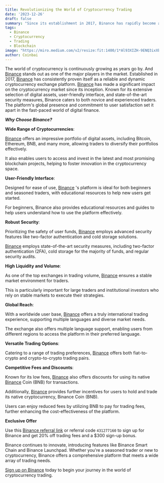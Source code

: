 ```yaml
---
title: Revolutionizing the World of Cryptocurrency Trading
date: '2023-12-26'
draft: false
summary: "Since its establishment in 2017, Binance has rapidly become a leading name in the cryptocurrency exchange world. Offering a wide range of cryptocurrencies, robust security, and innovative features, it's no wonder Binance is often hailed as the best in the field."
tags:
  - Binance
  - Cryptocurrency
  - Trading
  - Blockchain
image: "https://miro.medium.com/v2/resize:fit:1400/1*Al93XIZH-9ENQ3ixXbOmKw.jpeg"
author: Coinbai
---
```


The world of cryptocurrency is continuously growing as years go by. And [Binance](https://accounts.binance.com/register?ref=431277160)  stands out as one of the major players in the market.
Established in 2017, [Binance](https://accounts.binance.com/register?ref=431277160)  has consistently proven itself as a reliable and dynamic cryptocurrency exchange platform.
[Binance](https://accounts.binance.com/register?ref=431277160)  has made a significant impact on the cryptocurrency market since its inception. Known for its extensive selection of digital assets, user-friendly interface, and state-of-the-art security measures, Binance caters to both novice and experienced traders. The platform's global presence and commitment to user satisfaction set it apart in the fast-paced world of digital finance.

***Why Choose Binance?***

**Wide Range of Cryptocurrencies**: 

[Binance](https://accounts.binance.com/register?ref=431277160)  offers an impressive portfolio of digital assets, including Bitcoin, Ethereum, BNB, and many more, allowing traders to diversify their portfolios effectively.

It also enables users to access and invest in the latest and most promising blockchain projects, helping to foster innovation in the cryptocurrency space.

**User-Friendly Interface**: 

Designed for ease of use, [Binance](https://accounts.binance.com/register?ref=431277160) 's platform is ideal for both beginners and seasoned traders, with educational resources to help new users get started.

For beginners, Binance also provides educational resources and guides to help users understand how to use the platform effectively. 

**Robust Security**:

 Prioritizing the safety of user funds, [Binance](https://accounts.binance.com/register?ref=431277160)  employs advanced security features like two-factor authentication and cold storage solutions.

[Binance](https://accounts.binance.com/register?ref=431277160)  employs state-of-the-art security measures, including two-factor authentication (2FA), cold storage for the majority of funds, and regular security audits.

**High Liquidity and Volume**:

As one of the top exchanges in trading volume, [Binance](https://accounts.binance.com/register?ref=431277160)  ensures a stable market environment for traders.

This is particularly important for large traders and institutional investors who rely on stable markets to execute their strategies.

**Global Reach**: 

With a worldwide user base, [Binance](https://accounts.binance.com/register?ref=431277160)  offers a truly international trading experience, supporting multiple languages and diverse market needs.

The exchange also offers multiple language support, enabling users from different regions to access the platform in their preferred language.

**Versatile Trading Options**:

Catering to a range of trading preferences, [Binance](https://accounts.binance.com/register?ref=431277160)  offers both fiat-to-crypto and crypto-to-crypto trading pairs.

**Competitive Fees and Discounts**: 

Known for its low fees, [Binance](https://accounts.binance.com/register?ref=431277160)  also offers discounts for using its native [Binance](https://accounts.binance.com/register?ref=431277160)  Coin (BNB) for transactions.

Additionally, [Binance](https://accounts.binance.com/register?ref=431277160)  provides further incentives for users to hold and trade its native cryptocurrency, Binance  Coin (BNB).

Users can enjoy reduced fees by utilizing BNB to pay for trading fees, further enhancing the cost-effectiveness of the platform.

**Exclusive Offer**

Use this [Binance referral link](https://accounts.binance.com/register?ref=431277160) or referral code `431277160` to sign up for Binance and get 20% off trading fees and a $300 sign-up bonus.

Binance continues to innovate, introducing features like Binance Smart Chain and Binance Launchpad. Whether you're a seasoned trader or new to cryptocurrency, Binance offers a comprehensive platform that meets a wide array of trading needs.

[Sign up on Binance](https://accounts.binance.com/register?ref=431277160) today to begin your journey in the world of cryptocurrency trading.
